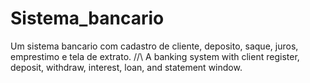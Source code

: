 # Sistema_bancario
Um sistema bancario com cadastro de cliente, deposito, saque, juros, emprestimo e tela de extrato. \//\ A banking system with client register, deposit, withdraw, interest, loan, and statement window.
